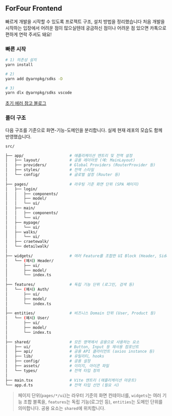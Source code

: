 ## ForFour Frontend

빠르게 개발을 시작할 수 있도록 프로젝트 구조, 설치 방법을 정리했습니다
처음 개발을 시작하는 입장에서 어려운 점이 많으실텐데 궁금하신 점이나 어려운 점 있으면
카톡으로 편하게 연락 주셔도 돼요!

### 빠른 시작

```bash
# 1) 의존성 설치
yarn install

# 2)
yarn add @yarnpkg/sdks -D

# 3)
yarn dlx @yarnpkg/sdks vscode

```

[초기 에러 참고 블로그](https://velog.io/@byeongjun25/Yarn-PnP-%ED%99%98%EA%B2%BD%EC%97%90%EC%84%9C-TypeScript-Cannot-find-module-%EC%98%A4%EB%A5%98-%ED%95%B4%EA%B2%B0%ED%95%98%EA%B8%B0)

### 폴더 구조

다음 구조를 기준으로 화면-기능-도메인을 분리합니다. 실제 현재 레포의 모습도 함께 반영했습니다.

```bash
src/

├── app/                    # 애플리케이션 엔트리 및 전역 설정
│   ├── layout/             # 공용 레이아웃 (예: MainLayout)
│   ├── providers/          # Global Providers (RouterProvider 등)
│   ├── styles/             # 전역 스타일
│   └── config/             # 글로벌 설정 (Router 등)
│
├── pages/                  # 라우팅 기준 화면 단위 (SPA 페이지)
│   ├── login/
│   │   ├── components/
│   │   ├── model/
│   │   └── ui/
│   ├── main/
│   │   ├── components/
│   │   └── ui/
│   ├── mypage/
│   │   └── ui/
│   ├── walks/
│   │   └── ui/
│   ├── craetewalk/
│   └── detailwalk/
│
├── widgets/                # 여러 Feature를 조합한 UI Block (Header, Sidebar 등)
│   └── (예시) Header/
│       ├── ui/
│       ├── model/
│       └── index.ts
│
├── features/               # 독립 기능 단위 (로그인, 검색 등)
│   └── (예시) Auth/
│       ├── ui/
│       ├── model/
│       └── index.ts
│
├── entities/               # 비즈니스 Domain 단위 (User, Product 등)
│   └── (예시) User/
│       ├── ui/
│       ├── model/
│       └── index.ts
│
├── shared/                 # 모든 영역에서 공용으로 사용하는 요소
│   ├── ui/                 # Button, Input 등 재사용 컴포넌트
│   ├── api/                # 공용 API 클라이언트 (axios instance 등)
│   ├── lib/                # 유틸리티, hooks
│   ├── config/             # 공용 설정
│   ├── assets/             # 이미지, 아이콘 파일
│   └── types/              # 전역 타입 정의
│
├── main.tsx                # Vite 엔트리 (애플리케이션 마운트)
└── app.d.ts                # 전역 타입 선언 (필요 시)
```

> 페이지 단위(`pages/*/ui`)는 라우터 기준의 화면 컨테이너를, `widgets`는 여러 기능 조합 블록을, `features`는 독립 기능(로그인 등), `entities`는 도메인 단위를 의미합니다. 공용 요소는 `shared`에 위치합니다.
